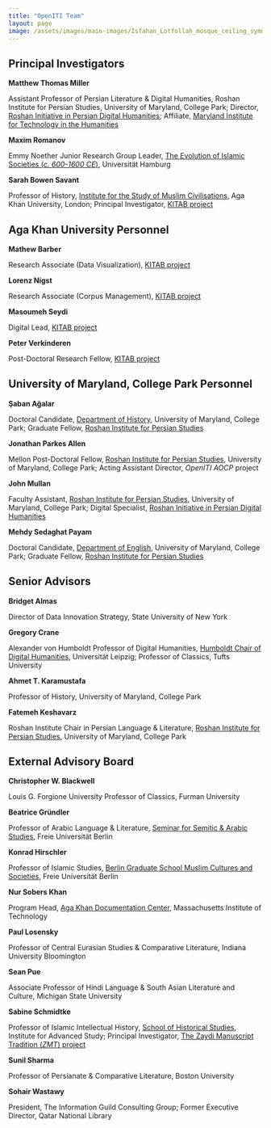 ```yaml
---
title: "OpenITI Team"
layout: page
image: /assets/images/main-images/Isfahan_Lotfollah_mosque_ceiling_symmetric_narrow_border.png
---
```


## Principal Investigators



**Matthew Thomas Miller**



Assistant Professor of Persian Literature & Digital Humanities, Roshan Institute for Persian Studies, University of Maryland, College Park; Director, [Roshan Initiative in Persian Digital Humanities](https://sllc.umd.edu/fields/persian/roshan-institute/digital-humanities); Affiliate, [Maryland Institute for Technology in the Humanities](https://mith.umd.edu/)



**Maxim Romanov**



Emmy Noether Junior Research Group Leader, [The Evolution of Islamic Societies (*c. 600-1600 CE*)](https://www.csmc.uni-hamburg.de/research/current-projects/evolution-of-islamic-societies.html), Universität Hamburg



**Sarah Bowen Savant**



Professor of History, [Institute for the Study of Muslim Civilisations](https://www.aku.edu/ismc/Pages/home.aspx), Aga Khan University, London; Principal Investigator, [KITAB project](https://kitab-project.org/)


## Aga Khan University Personnel



**Mathew Barber**



Research Associate (Data Visualization), [KITAB project](https://kitab-project.org/)



**Lorenz Nigst**



Research Associate (Corpus Management), [KITAB project](https://kitab-project.org/)



**Masoumeh Seydi**



Digital Lead, [KITAB project](https://kitab-project.org/)



**Peter Verkinderen**



Post-Doctoral Research Fellow, [KITAB project](https://kitab-project.org/)


## University of Maryland, College Park Personnel



**Şaban Ağalar**



Doctoral Candidate, [Department of History](https://history.umd.edu/), University of Maryland, College Park; Graduate Fellow, [Roshan Institute for Persian Studies](https://sllc.umd.edu/fields/persian)



**Jonathan Parkes Allen**



Mellon Post-Doctoral Fellow, [Roshan Institute for Persian Studies](https://sllc.umd.edu/fields/persian), University of Maryland, College Park; Acting Assistant Director, *OpenITI AOCP* project



**John Mullan**



Faculty Assistant, [Roshan Institute for Persian Studies](https://sllc.umd.edu/fields/persian), University of Maryland, College Park; Digital Specialist, [Roshan Initiative in Persian Digital Humanities](https://sllc.umd.edu/fields/persian/roshan-institute/digital-humanities)



**Mehdy Sedaghat Payam**



Doctoral Candidate, [Department of English](https://english.umd.edu/), University of Maryland, College Park; Graduate Fellow, [Roshan Institute for Persian Studies](https://sllc.umd.edu/fields/persian)


## Senior Advisors



**Bridget Almas**



Director of Data Innovation Strategy, State University of New York



**Gregory Crane**



Alexander von Humboldt Professor of Digital Humanities, [Humboldt Chair of Digital Humanities](http://www.dh.uni-leipzig.de/wo/), Universität Leipzig; Professor of Classics, Tufts University



**Ahmet T. Karamustafa**



Professor of History, University of Maryland, College Park



**Fatemeh Keshavarz**



Roshan Institute Chair in Persian Language & Literature, [Roshan Institute for Persian Studies](https://sllc.umd.edu/fields/persian), University of Maryland, College Park


## External Advisory Board



**Christopher W. Blackwell**



Louis G. Forgione University Professor of Classics, Furman University



**Beatrice Gründler**



Professor of Arabic Language & Literature, [Seminar for Semitic & Arabic Studies](https://www.geschkult.fu-berlin.de/en/e/semiarab/index.html), Freie Universität Berlin



**Konrad Hirschler**



Professor of Islamic Studies, [Berlin Graduate School Muslim Cultures and Societies](https://www.bgsmcs.fu-berlin.de/index.html), Freie Universität Berlin



**Nur Sobers Khan**



Program Head, [Aga Khan Documentation Center](https://libraries.mit.edu/akdc/), Massachusetts Institute of Technology



**Paul Losensky**



Professor of Central Eurasian Studies & Comparative Literature, Indiana University Bloomington



**Sean Pue**



Associate Professor of Hindi Language & South Asian Literature and Culture, Michigan State University



**Sabine Schmidtke**



Professor of Islamic Intellectual History, [School of Historical Studies](https://www.ias.edu/hs), Institute for Advanced Study; Principal Investigator, [The Zaydi Manuscript Tradition (*ZMT*) project](https://www.ias.edu/digital-scholarship/zaydi_manuscript_tradition)



**Sunil Sharma**



Professor of Persianate & Comparative Literature, Boston University



**Sohair Wastawy**



President, The Information Guild Consulting Group; Former Executive Director, Qatar National Library

